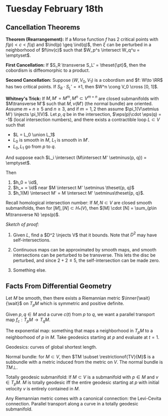 # Tuesday February 18th

## Cancellation Theorems

**Theorem (Rearrangement):**
If a Morse function $f$ has 2 critical points with $f(p) < c < f(q)$ and $\ind(p) \geq \ind(q)$, then $\xi$ can be perturbed in a neighborhood of $f\inv(c)$ such that $W_p^s \intersect W_q^u = \emptyset$.

**First Cancellation:**
If $S_R \transverse S_L' = \theset{\pt}$, then the cobordism is diffeomorphic to a product.

**Second Cancellation:**
Suppose $(W, V_0, V_1)$ is a cobordism and $f: W\to \RR$ has two critical points.
If $S_R \cdot S_L' = \pm 1$, then $W^n \cong V_0 \cross [0, 1]$.

**Whitney's Trick:**
If $M, M' = M^m, M^n \subset V^{m+n}$ are closed submanifolds with $M\transverse M'$ such that $M, \nu(M')$ (the normal bundle) are oriented.
Assume $m+n \geq 5$ and $n\geq 3$, and if $m=1,2$ then assume $\pi_1(V\setmius M') \injects \pi_1(V)$.
Let $p, q$ be in the intersection, $\eps(p)\cdot \eps(q) = -1$ (local intersection numbers), and there exists a contractible loop $L\subset V$ such that

- $L = L_0 \union L_1$
- $L_0$ is smooth in $M$, $L_1$ is smooth in $M'$.
- $L_0, L_1$ go from $p$ to $q$.

And suppose each $L_i \intersect (M\intersect M' \setminus{p, q}) = \emptyset$.

Then

1. $h_0 = \id$,
2. $h_+ = \id$ near $M \intersect M' \setminus \theset{p, q}$
3. $h_1(M) \intersect M' = M \intersect M' \setminus\theset{p, q}$.


Recall homological intersection number:
If $M, N \subset V$ are closed smooth submanifolds, then for $[M], [N] \subset H_*(V)$, then $[M] \cdot [N] = \sum_{p\in M\transverse N} \eps(p)$.

*Sketch of proof:*

1. Given $L$, find a $D^2 \injects V$ that it bounds. 
  Note that $D^2$ may have self-intersections.

2. Continuous maps can be approximated by smooth maps, and smooth intersections can be perturbed to be transverse.
  This lets the disc be perturbed, and since $2+2\leq 5$, the self-intersection can be made zero.

3. Something else.


## Facts From Differential Geometry

Let $M$ be smooth, then there exists a Riemannian metric $\inner{\wait}{\wait}$ on $T_pM$ which is symmetric and positive definite.

Given $p, q\in M$ and a curve $c(t)$ from $p$ to $q$, we want a parallel transport map $f_c: T_pM \to T_q M$.

The exponential map: something that maps a neighborhood in $T_pM$ to a neighborhood of $p$ in $M$.
Take geodesics starting at $p$ and evaluate at $t=1$.

Geodesics: curves of global shortest length.

Normal bundle: for $M\subset V$, then $TM \subset \restrictionof{TV}{M}$ is a subbundle with a metric induced from the metric on $V$.
The normal bundle is $TM\perp$.

Totally geodesic submanifold:
If $M \subset V$ is a submanifold with $p\in M$ and $v\in T_pM$.
$M$ is totally geodesic iff the entire geodesic starting at $p$ with initial velocity $v$ is entirely contained in $M$.

Any Riemannian metric comes with a canonical connection: the Levi-Cevita connection.
Parallel transport along a curve in a totally geodesic submanifold.

